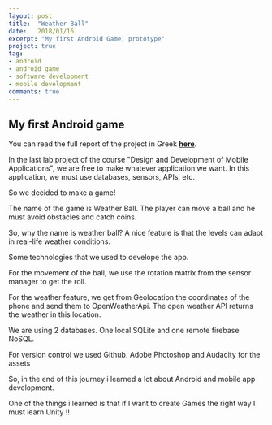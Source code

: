 ```yaml
---
layout: post
title:  "Weather Ball"
date:   2018/01/16
excerpt: "My first Android Game, prototype"
project: true
tag:
- android 
- android game
- software development
- mobile development
comments: true
---
```

     
## My first Android game

You can read the full report of the project in Greek **[here](https://drive.google.com/open?id=1y8Mw7jFEvIboLpTVxipmXiU-XxDtsov-)**.

In the last lab project of the course "Design and Development of Mobile Applications", we are free to make whatever application we want. In this application, we must use databases, sensors, APIs, etc. 

So we decided to make a game!

The name of the game is Weather Ball.
The player can move a ball and he must avoid obstacles and catch coins.

So, why the name is weather ball?
A nice feature is that the levels can adapt in real-life weather conditions.

Some technologies that we used to develope the app.

For the movement of the ball, we use the rotation matrix from the sensor manager to get the roll.

For the weather feature, we get from Geolocation the coordinates of the phone and send them to OpenWeatherApi. The open weather API returns the weather in this location.

We are using 2 databases. One local SQLite and one remote firebase NoSQL.

For version control we used Github.
Adobe Photoshop and Audacity for the assets 

So, in the end of this journey i learned a lot about Android and mobile app development.

One of the things i learned is that if I want to create Games the right way I must learn Unity !! 







 


